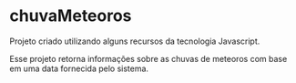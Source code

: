 # chuvaMeteoros
Projeto criado utilizando alguns recursos da tecnologia Javascript.


Esse projeto retorna informações sobre as chuvas de meteoros com base em uma data fornecida pelo sistema.
